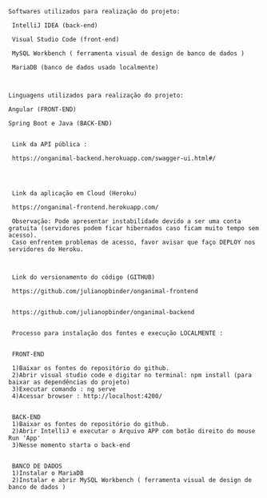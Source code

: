 
    

    Softwares utilizados para realização do projeto:

     IntelliJ IDEA (back-end)

     Visual Studio Code (front-end)

     MySQL Workbench ( ferramenta visual de design de banco de dados )

     MariaDB (banco de dados usado localmente)



    Linguagens utilizados para realização do projeto:
  
    Angular (FRONT-END)

    Spring Boot e Java (BACK-END)	

    
	 Link da API pública :
	 
     https://onganimal-backend.herokuapp.com/swagger-ui.html#/    	 
	
	 
	 	 
	 
	 Link da aplicação em Cloud (Heroku)
	
	 https://onganimal-frontend.herokuapp.com/ 
	 
	 Observação: Pode apresentar instabilidade devido a ser uma conta gratuita (servidores podem ficar hibernados caso ficam muito tempo sem acesso).
     Caso enfrentem problemas de acesso, favor avisar que faço DEPLOY nos servidores do Heroku.	 
	
	
	
     Link do versionamento do código (GITHUB)

     https://github.com/julianopbinder/onganimal-frontend  
	 

     https://github.com/julianopbinder/onganimal-backend	 
	 
	 	 
	 Processo para instalação dos fontes e execução LOCALMENTE :
	 
	 
	 FRONT-END
	 
	 1)Baixar os fontes do repositório do github.
	 2)Abrir visual studio code e digitar no terminal: npm install (para baixar as dependências do projeto)
     3)Executar comando : ng serve
     4)Acessar browser : http://localhost:4200/

    
  	 BACK-END
     1)Baixar os fontes do repositório do github.
     2)Abrir IntelliJ e executar o Arquivo APP com botão direito do mouse Run 'App'
     3)Nesse momento starta o back-end
	 
	 
	 BANCO DE DADOS
	 1)Instalar o MariaDB
	 2)Instalar e abrir MySQL Workbench ( ferramenta visual de design de banco de dados )
  	 
	 
	 
